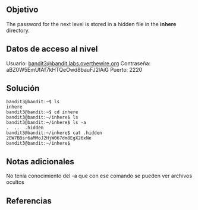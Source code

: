 ## Objetivo
The password for the next level is stored in a hidden file in the **inhere** directory.

## Datos de acceso al nivel
Usuario: bandit3@bandit.labs.overthewire.org
Contraseña: aBZ0W5EmUfAf7kHTQeOwd8bauFJ2lAiG
Puerto: 2220

## Solución
```
bandit3@bandit:~$ ls
inhere
bandit3@bandit:~$ cd inhere
bandit3@bandit:~/inhere$ ls
bandit3@bandit:~/inhere$ ls -a
.  ..  .hidden
bandit3@bandit:~/inhere$ cat .hidden
2EW7BBsr6aMMoJ2HjW067dm8EgX26xNe
bandit3@bandit:~/inhere$

```

## Notas adicionales
No tenía conocimiento del -a que con ese comando se pueden ver archivos ocultos
## Referencias
